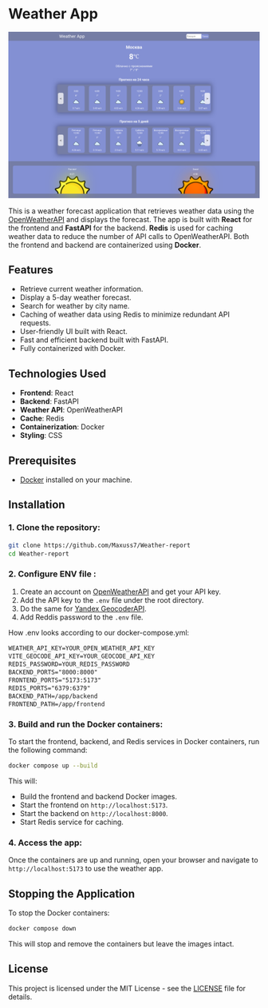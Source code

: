 # Weather App

![Weather App](example.png)

This is a weather forecast application that retrieves weather data using the [OpenWeatherAPI](https://openweathermap.org/api) and displays the forecast. The app is built with **React** for the frontend and **FastAPI** for the backend. **Redis** is used for caching weather data to reduce the number of API calls to OpenWeatherAPI. Both the frontend and backend are containerized using **Docker**.

## Features

- Retrieve current weather information.
- Display a 5-day weather forecast.
- Search for weather by city name.
- Caching of weather data using Redis to minimize redundant API requests.
- User-friendly UI built with React.
- Fast and efficient backend built with FastAPI.
- Fully containerized with Docker.

## Technologies Used

- **Frontend**: React
- **Backend**: FastAPI
- **Weather API**: OpenWeatherAPI
- **Cache**: Redis
- **Containerization**: Docker
- **Styling**: CSS

## Prerequisites

- [Docker](https://www.docker.com/get-started) installed on your machine.

## Installation

### 1. Clone the repository:

```bash
git clone https://github.com/Maxuss7/Weather-report
cd Weather-report
```

### 2. Configure ENV file :

1. Create an account on [OpenWeatherAPI](https://openweathermap.org/api) and get your API key.
2. Add the API key to the `.env` file under the root directory.
3. Do the same for [Yandex GeocoderAPI](https://yandex.ru/maps-api/products/geocoder-api).
3. Add Reddis password to the `.env` file.

How .env looks according to our docker-compose.yml:

```env
WEATHER_API_KEY=YOUR_OPEN_WEATHER_API_KEY
VITE_GEOCODE_API_KEY=YOUR_GEOCODE_API_KEY
REDIS_PASSWORD=YOUR_REDIS_PASSWORD
BACKEND_PORTS="8000:8000"
FRONTEND_PORTS="5173:5173"
REDIS_PORTS="6379:6379"
BACKEND_PATH=/app/backend
FRONTEND_PATH=/app/frontend
```

### 3. Build and run the Docker containers:

To start the frontend, backend, and Redis services in Docker containers, run the following command:

```bash
docker compose up --build
```

This will:
- Build the frontend and backend Docker images.
- Start the frontend on `http://localhost:5173`.
- Start the backend on `http://localhost:8000`.
- Start Redis service for caching.



### 4. Access the app:

Once the containers are up and running, open your browser and navigate to `http://localhost:5173` to use the weather app.
 

## Stopping the Application

To stop the Docker containers:

```bash
docker compose down
```

This will stop and remove the containers but leave the images intact.

## License

This project is licensed under the MIT License - see the [LICENSE](LICENSE) file for details.
